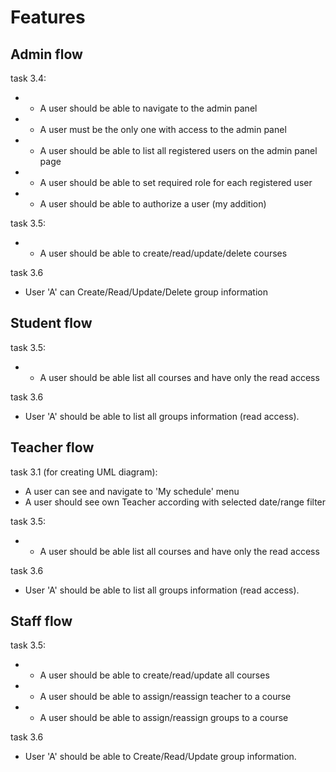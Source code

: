 # Features

## Admin flow

task 3.4:
+ + A user should be able to navigate to the admin panel
+ + A user must be the only one with access to the admin panel
+ + A user should be able to list all registered users on the admin panel page

+ + A user should be able to set required role for each registered user 
+ + A user should be able to authorize a user (my addition)

task 3.5: 
+ + A user should be able to create/read/update/delete courses

task 3.6
- User 'A' can Create/Read/Update/Delete group information

## Student flow

task 3.5:
+ + A user should be able list all courses and have only the read access

task 3.6
- User 'A' should be able to list all groups information (read access).

## Teacher flow

task 3.1 (for creating UML diagram):
- A user can see and navigate to 'My schedule' menu
- A user should see own Teacher according with selected date/range filter

task 3.5:
+ + A user should be able list all courses and have only the read access

task 3.6
- User 'A' should be able to list all groups information (read access).

## Staff flow

task 3.5:
+ + A user should be able to create/read/update all courses
+ - A user should be able to assign/reassign teacher to a course
+ - A user should be able to assign/reassign groups to a course 

task 3.6
- User 'A' should be able to Create/Read/Update group information.
